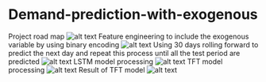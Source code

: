 # Demand-prediction-with-exogenous
Project road map
![alt text](image.png)
Feature engineering to include the exogenous variable by using binary encoding
![alt text](image-1.png)
Using 30 days rolling forward to predict the next day and repeat this process until all the test period are predicted
![alt text](image-2.png)
LSTM model processing 
![alt text](image-3.png)
TFT model processing
![alt text](image-4.png)
Result of TFT model
![alt text](image-5.png)